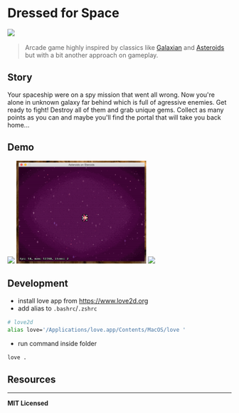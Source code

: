 # Dressed for Space

![](https://img.shields.io/badge/status-wip-yellow.svg?style=flat-square)

> Arcade game highly inspired by classics like [Galaxian]() and [Asteroids]() but with a bit another approach on gameplay. 

## Story

Your spaceship were on a spy mission that went all wrong. Now you're alone in unknown galaxy far behind which is full of agressive enemies. Get ready to fight! Destroy all of them and grab unique gems. Collect as many points as you can and maybe you'll find the portal that will take you back home...

## Demo

<img src="https://github.com/voronianski-on-games/asteroids-on-steroids-love2d/raw/master/demos/demo1.gif" width="292">
<img src="https://github.com/voronianski-on-games/asteroids-on-steroids-love2d/raw/master/demos/demo2.gif" width="292">
<img src="https://github.com/voronianski-on-games/asteroids-on-steroids-love2d/raw/master/demos/demo3.gif" width="292">

## Development

- install love app from https://www.love2d.org
- add alias to `.bashrc`/`.zshrc`

```bash
# love2d
alias love='/Applications/love.app/Contents/MacOS/love '
```

- run command inside folder 

```bash
love .
```

## Resources

---

**MIT Licensed**
